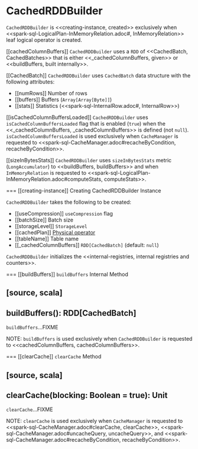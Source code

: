 # CachedRDDBuilder

`CachedRDDBuilder` is <<creating-instance, created>> exclusively when <<spark-sql-LogicalPlan-InMemoryRelation.adoc#, InMemoryRelation>> leaf logical operator is created.

[[cachedColumnBuffers]]
`CachedRDDBuilder` uses a `RDD` of <<CachedBatch, CachedBatches>> that is either <<_cachedColumnBuffers, given>> or <<buildBuffers, built internally>>.

[[CachedBatch]]
`CachedRDDBuilder` uses `CachedBatch` data structure with the following attributes:

* [[numRows]] Number of rows
* [[buffers]] Buffers (`Array[Array[Byte]]`)
* [[stats]] Statistics (<<spark-sql-InternalRow.adoc#, InternalRow>>)

[[isCachedColumnBuffersLoaded]]
`CachedRDDBuilder` uses `isCachedColumnBuffersLoaded` flag that is enabled (`true`) when the <<_cachedColumnBuffers, _cachedColumnBuffers>> is defined (not `null`). `isCachedColumnBuffersLoaded` is used exclusively when `CacheManager` is requested to <<spark-sql-CacheManager.adoc#recacheByCondition, recacheByCondition>>.

[[sizeInBytesStats]]
`CachedRDDBuilder` uses `sizeInBytesStats` metric (`LongAccumulator`) to <<buildBuffers, buildBuffers>> and when `InMemoryRelation` is requested to <<spark-sql-LogicalPlan-InMemoryRelation.adoc#computeStats, computeStats>>.

=== [[creating-instance]] Creating CachedRDDBuilder Instance

`CachedRDDBuilder` takes the following to be created:

* [[useCompression]] `useCompression` flag
* [[batchSize]] Batch size
* [[storageLevel]] `StorageLevel`
* [[cachedPlan]] [Physical operator](physical-operators/SparkPlan.md)
* [[tableName]] Table name
* [[_cachedColumnBuffers]] `RDD[CachedBatch]` (default: `null`)

`CachedRDDBuilder` initializes the <<internal-registries, internal registries and counters>>.

=== [[buildBuffers]] `buildBuffers` Internal Method

[source, scala]
----
buildBuffers(): RDD[CachedBatch]
----

`buildBuffers`...FIXME

NOTE: `buildBuffers` is used exclusively when `CachedRDDBuilder` is requested to <<cachedColumnBuffers, cachedColumnBuffers>>.

=== [[clearCache]] `clearCache` Method

[source, scala]
----
clearCache(blocking: Boolean = true): Unit
----

`clearCache`...FIXME

NOTE: `clearCache` is used exclusively when `CacheManager` is requested to <<spark-sql-CacheManager.adoc#clearCache, clearCache>>, <<spark-sql-CacheManager.adoc#uncacheQuery, uncacheQuery>>, and <<spark-sql-CacheManager.adoc#recacheByCondition, recacheByCondition>>.
